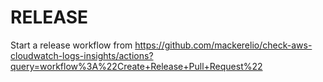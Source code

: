 # RELEASE

Start a release workflow from https://github.com/mackerelio/check-aws-cloudwatch-logs-insights/actions?query=workflow%3A%22Create+Release+Pull+Request%22
